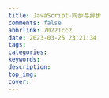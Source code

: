 ```yaml
---
title: JavaScript-同步与异步
comments: false
abbrlink: 70221cc2
date: 2023-03-25 23:21:34
tags:
categories:
keywords:
description:
top_img:
cover:
---
```

